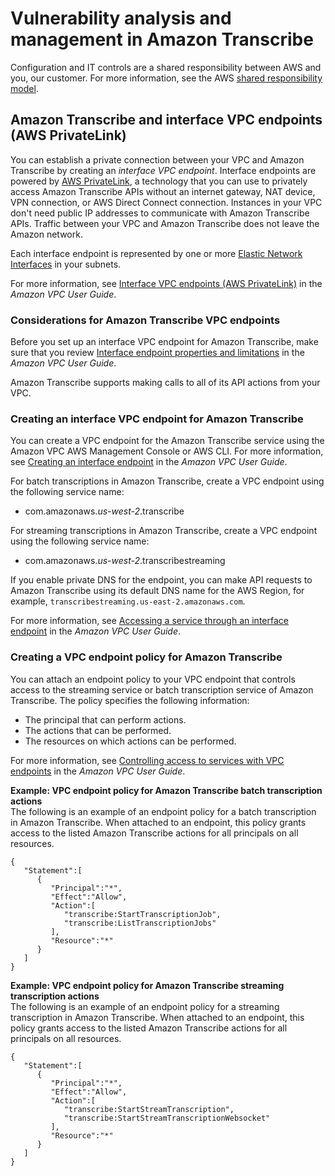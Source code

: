 # Vulnerability analysis and management in Amazon Transcribe<a name="vulnerability-analysis-and-management"></a>

Configuration and IT controls are a shared responsibility between AWS and you, our customer\. For more information, see the AWS [shared responsibility model](http://aws.amazon.com/compliance/shared-responsibility-model/)\.

## Amazon Transcribe and interface VPC endpoints \(AWS PrivateLink\)<a name="vpc-interface-endpoints"></a>

You can establish a private connection between your VPC and Amazon Transcribe by creating an *interface VPC endpoint*\. Interface endpoints are powered by [AWS PrivateLink](http://aws.amazon.com/privatelink), a technology that you can use to privately access Amazon Transcribe APIs without an internet gateway, NAT device, VPN connection, or AWS Direct Connect connection\. Instances in your VPC don't need public IP addresses to communicate with Amazon Transcribe APIs\. Traffic between your VPC and Amazon Transcribe does not leave the Amazon network\. 

Each interface endpoint is represented by one or more [Elastic Network Interfaces](https://docs.aws.amazon.com/AWSEC2/latest/UserGuide/using-eni.html) in your subnets\.

For more information, see [Interface VPC endpoints \(AWS PrivateLink\)](https://docs.aws.amazon.com/vpc/latest/userguide/vpce-interface.html) in the *Amazon VPC User Guide*\.

### Considerations for Amazon Transcribe VPC endpoints<a name="vpc-endpoint-considerations"></a>

Before you set up an interface VPC endpoint for Amazon Transcribe, make sure that you review [Interface endpoint properties and limitations](https://docs.aws.amazon.com/vpc/latest/userguide/vpce-interface.html#vpce-interface-limitations) in the *Amazon VPC User Guide*\.

Amazon Transcribe supports making calls to all of its API actions from your VPC\.

### Creating an interface VPC endpoint for Amazon Transcribe<a name="vpc-endpoint-create"></a>

You can create a VPC endpoint for the Amazon Transcribe service using the Amazon VPC AWS Management Console or AWS CLI\. For more information, see [Creating an interface endpoint](https://docs.aws.amazon.com/vpc/latest/userguide/vpce-interface.html#create-interface-endpoint) in the *Amazon VPC User Guide*\.

For batch transcriptions in Amazon Transcribe, create a VPC endpoint using the following service name: 
+ com\.amazonaws\.*us\-west\-2*\.transcribe

For streaming transcriptions in Amazon Transcribe, create a VPC endpoint using the following service name: 
+ com\.amazonaws\.*us\-west\-2*\.transcribestreaming

If you enable private DNS for the endpoint, you can make API requests to Amazon Transcribe using its default DNS name for the AWS Region, for example, `transcribestreaming.us-east-2.amazonaws.com`\. 

For more information, see [Accessing a service through an interface endpoint](https://docs.aws.amazon.com/vpc/latest/userguide/vpce-interface.html#access-service-though-endpoint) in the *Amazon VPC User Guide*\.

### Creating a VPC endpoint policy for Amazon Transcribe<a name="vpc-endpoint-policy"></a>

You can attach an endpoint policy to your VPC endpoint that controls access to the streaming service or batch transcription service of Amazon Transcribe\. The policy specifies the following information:
+ The principal that can perform actions\.
+ The actions that can be performed\.
+ The resources on which actions can be performed\.

For more information, see [Controlling access to services with VPC endpoints](https://docs.aws.amazon.com/vpc/latest/userguide/vpc-endpoints-access.html) in the *Amazon VPC User Guide*\.

**Example: VPC endpoint policy for Amazon Transcribe batch transcription actions**  
The following is an example of an endpoint policy for a batch transcription in Amazon Transcribe\. When attached to an endpoint, this policy grants access to the listed Amazon Transcribe actions for all principals on all resources\.

```
{
   "Statement":[
      {
         "Principal":"*",
         "Effect":"Allow",
         "Action":[
            "transcribe:StartTranscriptionJob",
            "transcribe:ListTranscriptionJobs"
         ],
         "Resource":"*"
      }
   ]
}
```

**Example: VPC endpoint policy for Amazon Transcribe streaming transcription actions**  
The following is an example of an endpoint policy for a streaming transcription in Amazon Transcribe\. When attached to an endpoint, this policy grants access to the listed Amazon Transcribe actions for all principals on all resources\.

```
{
   "Statement":[
      {
         "Principal":"*",
         "Effect":"Allow",
         "Action":[
            "transcribe:StartStreamTranscription",
            "transcribe:StartStreamTranscriptionWebsocket"
         ],
         "Resource":"*"
      }
   ]
}
```